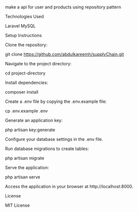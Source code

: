 make a api for user and products using repository pattern

Technologies Used

Laravel
MySQL

Setup Instructions

Clone the repository:

  git clone https://github.com/abdulkareemh/supplyChain.git

Navigate to the project directory:

  cd project-directory

Install dependencies:

  composer install

Create a .env file by copying the .env.example file:

  cp .env.example .env

Generate an application key:

  php artisan key:generate

Configure your database settings in the .env file.

Run database migrations to create tables:

  php artisan migrate 

Serve the application:

  php artisan serve

Access the application in your browser at http://localhost:8000.



License

MIT License


